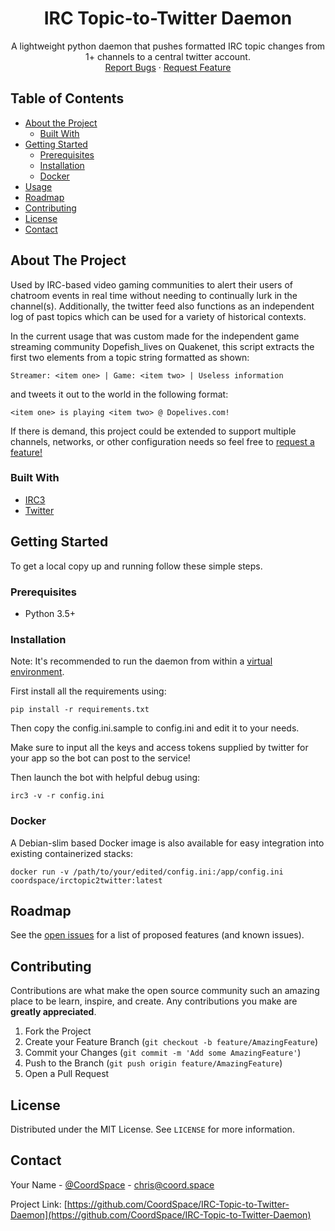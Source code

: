   <h1 align="center">IRC Topic-to-Twitter Daemon</h3>

  <p align="center">
    A lightweight python daemon that pushes formatted IRC topic changes from 1+ channels to a central twitter account.
    <br />
    <a href="https://github.com/CoordSpace/IRC-Topic-to-Twitter-Daemon/issues">Report Bugs</a>
    ·
    <a href="https://github.com/CoordSpace/IRC-Topic-to-Twitter-Daemon/issues">Request Feature</a>
  </p>
</p>



## Table of Contents

* [About the Project](#about-the-project)
  * [Built With](#built-with)
* [Getting Started](#getting-started)
  * [Prerequisites](#prerequisites)
  * [Installation](#installation)
  * [Docker](#docker)
* [Usage](#usage)
* [Roadmap](#roadmap)
* [Contributing](#contributing)
* [License](#license)
* [Contact](#contact)



## About The Project

Used by IRC-based video gaming communities to alert their users of chatroom events in real time without needing to continually lurk in the channel(s). Additionally, the twitter feed also functions as an independent log of past topics which can be used for a variety of historical contexts.

In the current usage that was custom made for the independent game streaming community Dopefish_lives on Quakenet, this script extracts the first two elements from a topic string formatted as shown:

    Streamer: <item one> | Game: <item two> | Useless information
and tweets it out to the world in the following format:

    <item one> is playing <item two> @ Dopelives.com!

If there is demand, this project could be extended to support multiple channels, networks, or other configuration needs so feel free to <a href="https://github.com/CoordSpace/IRC-Topic-to-Twitter-Daemon/issues">request a feature!</a>



### Built With

* [IRC3](https://pypi.python.org/pypi/irc3/)
* [Twitter](https://pypi.python.org/pypi/twitter)



## Getting Started

To get a local copy up and running follow these simple steps.



### Prerequisites

 * Python 3.5+



### Installation
 
Note: It's recommended to run the daemon from within a [virtual environment](https://docs.python.org/3/library/venv.html).

First install all the requirements using:

`pip install -r requirements.txt`

Then copy the config.ini.sample to config.ini and edit it to your needs.

Make sure to input all the keys and access tokens supplied by twitter for your app so the bot can post to the service!

Then launch the bot with helpful debug using:

`irc3 -v -r config.ini`



### Docker

A Debian-slim based Docker image is also available for easy integration into existing containerized stacks:

`docker run -v /path/to/your/edited/config.ini:/app/config.ini coordspace/irctopic2twitter:latest`



## Roadmap

See the [open issues](https://github.com/CoordSpace/IRC-Topic-to-Twitter-Daemon/issues) for a list of proposed features (and known issues).



## Contributing

Contributions are what make the open source community such an amazing place to be learn, inspire, and create. Any contributions you make are **greatly appreciated**.

1. Fork the Project
2. Create your Feature Branch (`git checkout -b feature/AmazingFeature`)
3. Commit your Changes (`git commit -m 'Add some AmazingFeature'`)
4. Push to the Branch (`git push origin feature/AmazingFeature`)
5. Open a Pull Request



## License

Distributed under the MIT License. See `LICENSE` for more information.



## Contact

Your Name - [@CoordSpace](https://twitter.com/CoordSpace) - chris@coord.space

Project Link: [https://github.com/CoordSpace/IRC-Topic-to-Twitter-Daemon](https://github.com/CoordSpace/IRC-Topic-to-Twitter-Daemon)

